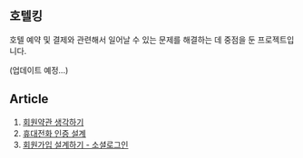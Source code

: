 ## 호텔킹

호텔 예약 및 결제와 관련해서 일어날 수 있는 문제를 해결하는 데 중점을 둔 프로젝트입니다.

(업데이트 예정...)


## Article
1. [회원약관 생각하기](https://velog.io/@kmss6905/%ED%9A%8C%EC%9B%90-%EC%95%BD%EA%B4%80-%EC%A2%80-%EB%8D%94-%EC%83%9D%EA%B0%81%ED%95%B4%EB%B3%B4%EA%B8%B0)
2. [휴대전화 인증 설계](https://velog.io/@kmss6905/%ED%9A%8C%EC%9B%90%EA%B0%80%EC%9E%85-%ED%9C%B4%EB%8C%80%EC%A0%84%ED%99%94-%EC%9D%B8%EC%A6%9D%EB%B0%9B%EA%B8%B0)
3. [회원가입 설계하기 - 소셜로그인](https://velog.io/@kmss6905/%ED%86%A0%EC%9D%B4%ED%94%84%EB%A1%9C%EC%A0%9D%ED%8A%B8-%ED%9A%8C%EC%9B%90%EA%B0%80%EC%9E%85-%EC%84%A4%EA%B3%84%ED%95%98%EA%B8%B0)
